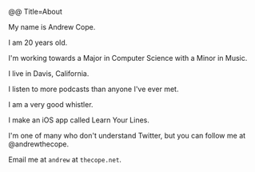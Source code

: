 @@ Title=About

My name is Andrew Cope. 

I am 20 years old.

I'm working towards a Major in Computer Science with a Minor in Music.

I live in Davis, California.

I listen to more podcasts than anyone I've ever met.

I am a very good whistler. 

I make an iOS app called Learn Your Lines.

I'm one of many who don't understand Twitter, but you can follow me at @andrewthecope.

Email me at `andrew` at `thecope.net`.


